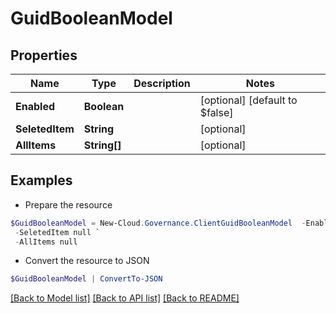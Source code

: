 # GuidBooleanModel
## Properties

Name | Type | Description | Notes
------------ | ------------- | ------------- | -------------
**Enabled** | **Boolean** |  | [optional] [default to $false]
**SeletedItem** | **String** |  | [optional] 
**AllItems** | **String[]** |  | [optional] 

## Examples

- Prepare the resource
```powershell
$GuidBooleanModel = New-Cloud.Governance.ClientGuidBooleanModel  -Enabled null `
 -SeletedItem null `
 -AllItems null
```

- Convert the resource to JSON
```powershell
$GuidBooleanModel | ConvertTo-JSON
```

[[Back to Model list]](../README.md#documentation-for-models) [[Back to API list]](../README.md#documentation-for-api-endpoints) [[Back to README]](../README.md)

